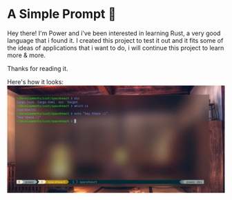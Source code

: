 # A Simple Prompt 🦀

Hey there! I'm Power and i've been interested in learning Rust, a very good language that i found it.
I created this project to test it out and it fits some of the ideas of applications that i want to do, i will continue this project to learn more & more.

Thanks for reading it.

Here's how it looks:
<img src="./images/result.png" />
